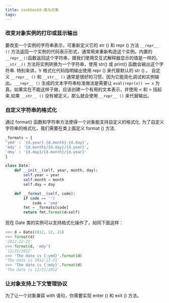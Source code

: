 ```yaml
---
title: cookbook8-类与对象
tags:
---
```

### 改变对象实例的打印或显示输出
要改变一个实例的字符串表示，可重新定义它的 str () 和 repr () 方法
`__repr__ ()` 方法返回一个实例的代码表示形式，通常用来重新构造这个实例。内置的`__repr__()`函数返回这个字符串，跟我们使用交互式解释器显示的值是一样的。`__str__()` 方法将实例转换为一个字符串，使用 str() 或 print() 函数会输出这个字符串. 
特别来讲，!r 格式化代码指明输出使用 repr () 来代替默认的 str () 。
自定义 `__repr__ ()` 和 `__str__ ()` 通常是很好的习惯，因为它能简化调试和实例输出。
`__repr__ ()` 生成的文本字符串标准做法是需要让 `eval(repr(x)) == x` 为真。如果实在不能这样子做，应该创建一个有用的文本表示，并使用 < 和 > 括起来.如果 `__str__ ()` 没有被定义，那么就会使用 `__repr__ ()` 来代替输出。

### 自定义字符串的格式化
通过 format() 函数和字符串方法使得一个对象能支持自定义的格式化.
为了自定义字符串的格式化，我们需要在类上面定义 format () 方法.
```python
_formats = {
'ymd' : '{d.year}-{d.month}-{d.day}',
'mdy' : '{d.month}/{d.day}/{d.year}',
'dmy' : '{d.day}/{d.month}/{d.year}'
}

class Date:
    def __init__(self, year, month, day):
        self.year = year
        self.month = month
        self.day = day

    def __format__(self, code):
        if code == '':
            code = 'ymd'
        fmt = _formats[code]
        return fmt.format(d=self)
```

现在 Date 类的实例可以支持格式化操作了，如同下面这样：
```python
>>> d = Date(2012, 12, 21)
>>> format(d)
'2012-12-21'
>>> format(d, 'mdy')
'12/21/2012'
>>> 'The date is {:ymd}'.format(d)
'The date is 2012-12-21'
>>> 'The date is {:mdy}'.format(d)
'The date is 12/21/2012'
``` 

### 让对象支持上下文管理协议
为了让一个对象兼容 with 语句，你需要实现 enter () 和 exit () 方法。